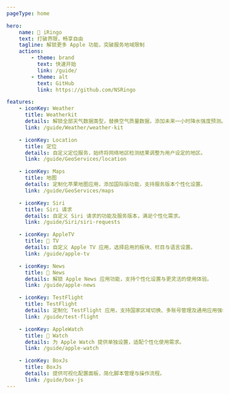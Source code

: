 ```yaml
---
pageType: home

hero:
    name:  iRingo
    text: 打破界限，畅享自由
    tagline: 解锁更多 Apple 功能，突破服务地域限制
    actions:
        - theme: brand
          text: 快速开始
          link: /guide/
        - theme: alt
          text: GitHub
          link: https://github.com/NSRingo

features:
    - iconKey: Weather
      title: Weatherkit
      details: 解锁全部天气数据类型，替换空气质量数据，添加未来一小时降水强度预测。
      link: /guide/Weather/weather-kit

    - iconKey: Location
      title: 定位
      details: 自定义定位服务，始终将网络地区检测结果调整为用户设定的地区。
      link: /guide/GeoServices/location

    - iconKey: Maps
      title: 地图
      details: 定制化苹果地图应用，添加国际版功能，支持服务版本个性化设置。
      link: /guide/GeoServices/maps

    - iconKey: Siri
      title: Siri 请求
      details: 自定义 Siri 请求的功能及服务版本，满足个性化需求。
      link: /guide/Siri/siri-requests

    - iconKey: AppleTV
      title:  TV
      details: 自定义 Apple TV 应用，选择启用的板块、栏目与语言设置。
      link: /guide/apple-tv

    - iconKey: News
      title:  News
      details: 解锁 Apple News 应用功能，支持个性化设置与更灵活的使用体验。
      link: /guide/apple-news

    - iconKey: TestFlight
      title: TestFlight
      details: 定制化 TestFlight 应用，支持国家区域切换、多账号管理及通用应用强制启用。
      link: /guide/test-flight

    - iconKey: AppleWatch
      title:  Watch
      details: 为 Apple Watch 提供单独设置，适配个性化使用需求。
      link: /guide/apple-watch

    - iconKey: BoxJs
      title: BoxJs
      details: 提供可视化配置面板，简化脚本管理与操作流程。
      link: /guide/box-js
---
```

